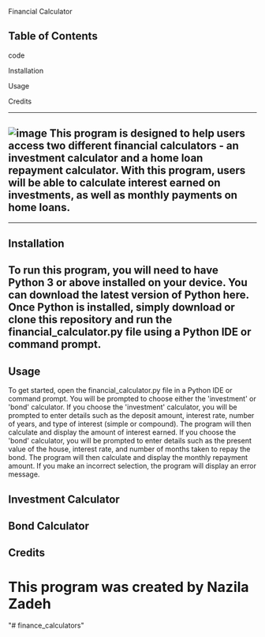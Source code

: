 
Financial Calculator



Table of Contents
-------------------
code

Installation

Usage

Credits

----------------------
![image](https://github.com/Nazilauk/finance_calculators/assets/127387087/4ea4f8e0-57e3-42c4-a2c2-4cc92642effa)
This program is designed to help users access two different financial calculators - an investment calculator and a home loan repayment calculator. With this program, users will be able to calculate interest earned on investments, as well as monthly payments on home loans.
----------------------------------------------------------------------------------------------------------------
----------------------------------------------------------------------------------------------------------------
Installation
----------------
To run this program, you will need to have Python 3 or above installed on your device. You can download the latest version of Python here. Once Python is installed, simply download or clone this repository and run the financial_calculator.py file using a Python IDE or command prompt.
------------------------------------------------------------------------------------------------------------------
Usage
---------
To get started, open the financial_calculator.py file in a Python IDE or command prompt.
You will be prompted to choose either the 'investment' or 'bond' calculator.
If you choose the 'investment' calculator, you will be prompted to enter details such as the deposit amount, interest rate, number of years, and type of interest (simple or compound). The program will then calculate and display the amount of interest earned.
If you choose the 'bond' calculator, you will be prompted to enter details such as the present value of the house, interest rate, and number of months taken to repay the bond. The program will then calculate and display the monthly repayment amount.
If you make an incorrect selection, the program will display an error message.

Investment Calculator
------------------------

Bond Calculator
-------------------------

Credits
----------------
This program was created by Nazila Zadeh
===========================================




"# finance_calculators" 
